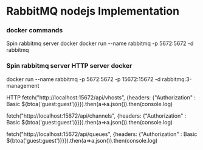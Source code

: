 # RabbitMQ nodejs Implementation

### docker commands
Spin rabbitmq server docker
docker run --name rabbitmq -p 5672:5672 -d rabbitmq

### Spin rabbitmq server HTTP server docker
docker run --name rabbitmq -p 5672:5672 -p 15672:15672 -d rabbitmq:3-management

HTTP fetch("http://localhost:15672/api/vhosts”, {headers: {"Authorization" : Basic ${btoa('guest:guest')}}}).then(a=>a.json()).then(console.log)

fetch("http://localhost:15672/api/channels", {headers: {"Authorization" : Basic ${btoa('guest:guest')}}}).then(a=>a.json()).then(console.log)

fetch("http://localhost:15672/api/queues", {headers: {"Authorization" : Basic ${btoa('guest:guest')}}}).then(a=>a.json()).then(console.log)